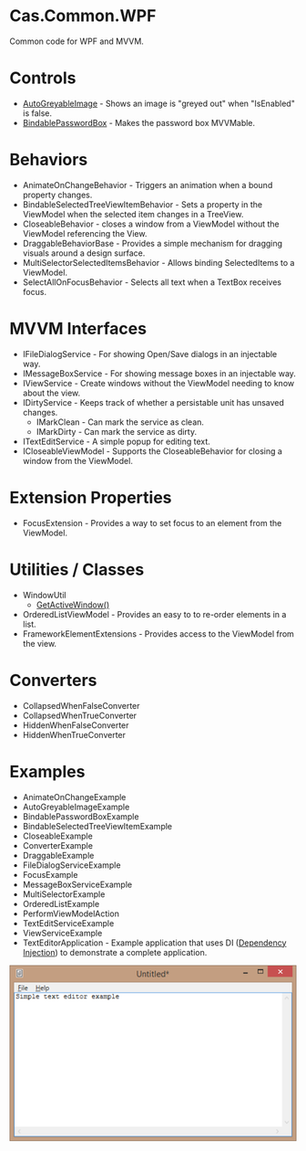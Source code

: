 # Cas.Common.WPF
Common code for WPF and MVVM.

# Controls
- [AutoGreyableImage](http://weblogs.asp.net/thomaslebrun/archive/2009/03/03/wpf-how-to-gray-the-icon-of-a-menuitem.aspx) - Shows an image is "greyed out" when "IsEnabled" is false.
- [BindablePasswordBox](http://stackoverflow.com/a/3214538/232566) - Makes the password box MVVMable.

# Behaviors
- AnimateOnChangeBehavior - Triggers an animation when a bound property changes.
- BindableSelectedTreeViewItemBehavior - Sets a property in the ViewModel when the selected item changes in a TreeView.
- CloseableBehavior - closes a window from a ViewModel without the ViewModel referencing the View.
- DraggableBehaviorBase - Provides a simple mechanism for dragging visuals around a design surface.
- MultiSelectorSelectedItemsBehavior - Allows binding SelectedItems to a ViewModel.
- SelectAllOnFocusBehavior - Selects all text when a TextBox receives focus.

# MVVM Interfaces
- IFileDialogService - For showing Open/Save dialogs in an injectable way.
- IMessageBoxService - For showing message boxes in an injectable way.
- IViewService - Create windows without the ViewModel needing to know about the view.
- IDirtyService - Keeps track of whether a persistable unit has unsaved changes.
  - IMarkClean - Can mark the service as clean.
  - IMarkDirty - Can mark the service as dirty.
- ITextEditService - A simple popup for editing text.
- ICloseableViewModel - Supports the CloseableBehavior for closing a window from the ViewModel.

# Extension Properties
- FocusExtension - Provides a way to set focus to an element from the ViewModel.

# Utilities / Classes
- WindowUtil
  - [GetActiveWindow()](http://stackoverflow.com/questions/2038879/refer-to-active-window-in-wpf)
- OrderedListViewModel - Provides an easy to to re-order elements in a list.
- FrameworkElementExtensions - Provides access to the ViewModel from the view.

# Converters
- CollapsedWhenFalseConverter
- CollapsedWhenTrueConverter
- HiddenWhenFalseConverter
- HiddenWhenTrueConverter

# Examples
- AnimateOnChangeExample
- AutoGreyableImageExample
- BindablePasswordBoxExample
- BindableSelectedTreeViewItemExample
- CloseableExample
- ConverterExample
- DraggableExample
- FileDialogServiceExample
- FocusExample
- MessageBoxServiceExample
- MultiSelectorExample
- OrderedListExample
- PerformViewModelAction
- TextEditServiceExample
- ViewServiceExample
- TextEditorApplication - Example application that uses DI ([Dependency Injection](https://en.wikipedia.org/wiki/Dependency_injection)) to demonstrate a complete application.

![Text Editor Application](Content/TextEditorApplication.png)